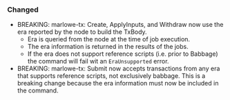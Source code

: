 ### Changed

- BREAKING: marlowe-tx: Create, ApplyInputs, and Withdraw now use the era reported by the node to build the TxBody.
  - Era is queried from the node at the time of job execution.
  - The era information is returned in the results of the jobs.
  - If the era does not support reference scripts (i.e. prior to Babbage) the
    command will fail wit an `EraUnsupported` error.
- BREAKING: marlowe-tx: Submit now accepts transactions from any era that
  supports reference scripts, not exclusively babbage. This is a breaking
  change because the era information must now be included in the command.
